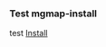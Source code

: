 ### Test mgmap-install

test [Install](mgmap-install://mg4gh.github.io/MGMapViewer/more/test/testzip.zip)

